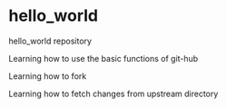 # hello_world

hello_world repository

Learning how to use the basic functions of git-hub

Learning how to fork

Learning how to fetch changes from upstream directory
